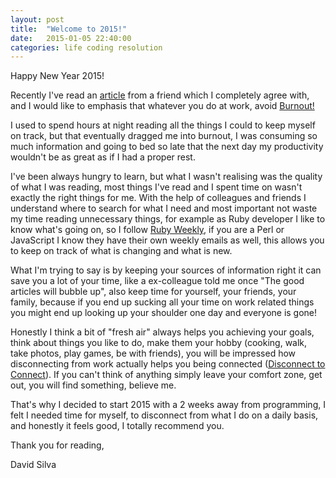 ```yaml
---
layout: post
title:  "Welcome to 2015!"
date:   2015-01-05 22:40:00
categories: life coding resolution
---
```


Happy New Year 2015!

Recently I've read an [article](http://www.morgadinho.org/2014/12/28/doing-things-you-like-is-not-a-waste-of-time/) from a friend
which I completely agree with, and I would like to emphasis that whatever you do at work, avoid [Burnout!](http://en.wikipedia.org/wiki/Burnout_(psychology))

I used to spend hours at night reading all the things I could to keep myself on track,
but that eventually dragged me into burnout, I was consuming so much information
and going to bed so late that the next day my productivity wouldn't be as great as if
I had a proper rest.

I've been always hungry to learn, but what I wasn't realising was the quality of what I
was reading, most things I've read and I spent time on wasn't exactly the right
things for me. With the help of colleagues and friends I understand where to
search for what I need and most important not waste my time reading unnecessary
things, for example as Ruby developer I like to know what's going on,
so I follow [Ruby Weekly](http://rubyweekly.com/), if you are a Perl or JavaScript
I know they have their own weekly emails as well, this allows you to keep on
track of what is changing and what is new.

What I'm trying to say is by keeping your sources of information right it can
save you a lot of your time, like a ex-colleague told me once "The good articles will bubble up",
also keep time for yourself, your friends, your family, because if you end up sucking all your time
on work related things you might end up looking up your shoulder one day and everyone is gone!

Honestly I think a bit of "fresh air" always helps you achieving your goals,
think about things you like to do, make them your hobby (cooking, walk, take photos, play games, be with friends), you will be impressed how disconnecting from work actually helps you being connected ([Disconnect to Connect](https://www.youtube.com/watch?v=7ae0tzVo8Fw)). If you can't think of anything
simply leave your comfort zone, get out, you will find something, believe me.

That's why I decided to start 2015 with a 2 weeks away from programming, I
felt I needed time for myself, to disconnect from what I do on a daily basis,
and honestly it feels good, I totally recommend you.

Thank you for reading,

David Silva
